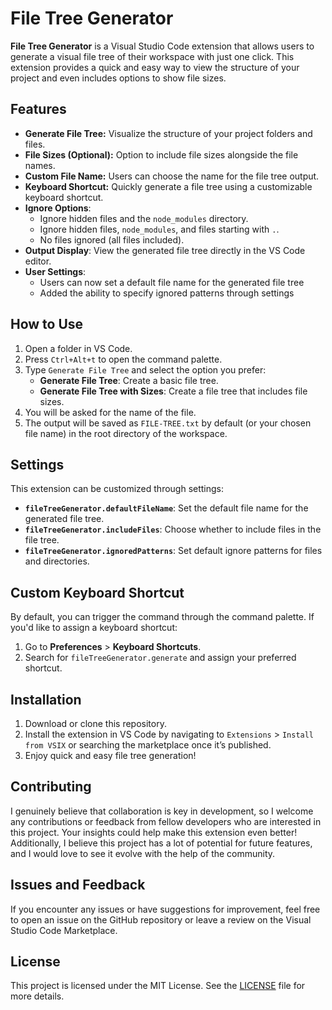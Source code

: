 # File Tree Generator

**File Tree Generator** is a Visual Studio Code extension that allows users to generate a visual file tree of their workspace with just one click. This extension provides a quick and easy way to view the structure of your project and even includes options to show file sizes.

## Features

- **Generate File Tree:** Visualize the structure of your project folders and files.
- **File Sizes (Optional):** Option to include file sizes alongside the file names.
- **Custom File Name:** Users can choose the name for the file tree output.
- **Keyboard Shortcut:** Quickly generate a file tree using a customizable keyboard shortcut.
- **Ignore Options**:
  - Ignore hidden files and the `node_modules` directory.
  - Ignore hidden files, `node_modules`, and files starting with `.`.
  - No files ignored (all files included).
- **Output Display**: View the generated file tree directly in the VS Code editor.
- **User Settings**:
  - Users can now set a default file name for the generated file tree
  - Added the ability to specify ignored patterns through settings

## How to Use

1. Open a folder in VS Code.
2. Press `Ctrl+Alt+t` to open the command palette.
3. Type `Generate File Tree` and select the option you prefer:
   - **Generate File Tree**: Create a basic file tree.
   - **Generate File Tree with Sizes**: Create a file tree that includes file sizes.
4. You will be asked for the name of the file.
5. The output will be saved as `FILE-TREE.txt` by default (or your chosen file name) in the root directory of the workspace.

## Settings

This extension can be customized through settings:

- **`fileTreeGenerator.defaultFileName`**: Set the default file name for the generated file tree.
- **`fileTreeGenerator.includeFiles`**: Choose whether to include files in the file tree.
- **`fileTreeGenerator.ignoredPatterns`**: Set default ignore patterns for files and directories.

## Custom Keyboard Shortcut

By default, you can trigger the command through the command palette. If you'd like to assign a keyboard shortcut:

1. Go to **Preferences** > **Keyboard Shortcuts**.
2. Search for `fileTreeGenerator.generate` and assign your preferred shortcut.

## Installation

1. Download or clone this repository.
2. Install the extension in VS Code by navigating to `Extensions` > `Install from VSIX` or searching the marketplace once it’s published.
3. Enjoy quick and easy file tree generation!

## Contributing

I genuinely believe that collaboration is key in development, so I welcome any contributions or feedback from fellow developers who are interested in this project. Your insights could help make this extension even better! Additionally, I believe this project has a lot of potential for future features, and I would love to see it evolve with the help of the community.

## Issues and Feedback

If you encounter any issues or have suggestions for improvement, feel free to open an issue on the GitHub repository or leave a review on the Visual Studio Code Marketplace.

## License

This project is licensed under the MIT License. See the [LICENSE](LICENSE) file for more details.
